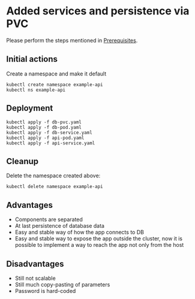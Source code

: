 # Added services and persistence via PVC

Please perform the steps mentioned in [Prerequisites](../README.md#prerequisites).

## Initial actions

Create a namespace and make it default

```
kubectl create namespace example-api
kubectl ns example-api

```

## Deployment
```
kubectl apply -f db-pvc.yaml
kubectl apply -f db-pod.yaml
kubectl apply -f db-service.yaml
kubectl apply -f api-pod.yaml
kubectl apply -f api-service.yaml
```

## Cleanup

Delete the namespace created above:

```
kubectl delete namespace example-api
```

## Advantages

- Components are separated
- At last persistence of database data
- Easy and stable way of how the app connects to DB
- Easy and stable way to expose the app outside the cluster, now it is possible to implement a way to reach the app not only from the host

## Disadvantages

- Still not scalable
- Still much copy-pasting of parameters
- Password is hard-coded

